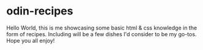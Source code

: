 # odin-recipes

Hello World, this is me showcasing some basic html & css knowledge in the form of recipes. Including will be a few dishes I'd consider to be my go-tos. Hope you all enjoy! 